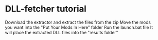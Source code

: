 # DLL-fetcher tutorial

Download the extractor and extract the files from the zip
Move the mods you want into the "Put Your Mods In Here" folder
Run the launch.bat file 
It will place the extracted DLL files into the "results folder"
